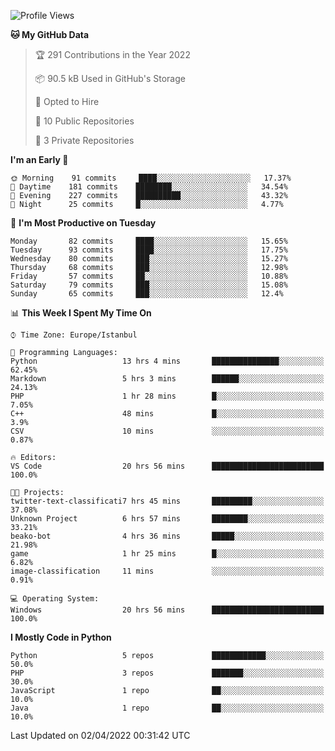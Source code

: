 <!--START_SECTION:waka-->
![Profile Views](http://img.shields.io/badge/Profile%20Views-19-blue)

**🐱 My GitHub Data** 

> 🏆 291 Contributions in the Year 2022
 > 
> 📦 90.5 kB Used in GitHub's Storage 
 > 
> 💼 Opted to Hire
 > 
> 📜 10 Public Repositories 
 > 
> 🔑 3 Private Repositories  
 > 
**I'm an Early 🐤** 

```text
🌞 Morning    91 commits     ████░░░░░░░░░░░░░░░░░░░░░   17.37% 
🌆 Daytime    181 commits    ████████░░░░░░░░░░░░░░░░░   34.54% 
🌃 Evening    227 commits    ██████████░░░░░░░░░░░░░░░   43.32% 
🌙 Night      25 commits     █░░░░░░░░░░░░░░░░░░░░░░░░   4.77%

```
📅 **I'm Most Productive on Tuesday** 

```text
Monday       82 commits     ████░░░░░░░░░░░░░░░░░░░░░   15.65% 
Tuesday      93 commits     ████░░░░░░░░░░░░░░░░░░░░░   17.75% 
Wednesday    80 commits     ███░░░░░░░░░░░░░░░░░░░░░░   15.27% 
Thursday     68 commits     ███░░░░░░░░░░░░░░░░░░░░░░   12.98% 
Friday       57 commits     ██░░░░░░░░░░░░░░░░░░░░░░░   10.88% 
Saturday     79 commits     ███░░░░░░░░░░░░░░░░░░░░░░   15.08% 
Sunday       65 commits     ███░░░░░░░░░░░░░░░░░░░░░░   12.4%

```


📊 **This Week I Spent My Time On** 

```text
⌚︎ Time Zone: Europe/Istanbul

💬 Programming Languages: 
Python                   13 hrs 4 mins       ███████████████░░░░░░░░░░   62.45% 
Markdown                 5 hrs 3 mins        ██████░░░░░░░░░░░░░░░░░░░   24.13% 
PHP                      1 hr 28 mins        █░░░░░░░░░░░░░░░░░░░░░░░░   7.05% 
C++                      48 mins             █░░░░░░░░░░░░░░░░░░░░░░░░   3.9% 
CSV                      10 mins             ░░░░░░░░░░░░░░░░░░░░░░░░░   0.87%

🔥 Editors: 
VS Code                  20 hrs 56 mins      █████████████████████████   100.0%

🐱‍💻 Projects: 
twitter-text-classificati7 hrs 45 mins       █████████░░░░░░░░░░░░░░░░   37.08% 
Unknown Project          6 hrs 57 mins       ████████░░░░░░░░░░░░░░░░░   33.21% 
beako-bot                4 hrs 36 mins       █████░░░░░░░░░░░░░░░░░░░░   21.98% 
game                     1 hr 25 mins        █░░░░░░░░░░░░░░░░░░░░░░░░   6.82% 
image-classification     11 mins             ░░░░░░░░░░░░░░░░░░░░░░░░░   0.91%

💻 Operating System: 
Windows                  20 hrs 56 mins      █████████████████████████   100.0%

```

**I Mostly Code in Python** 

```text
Python                   5 repos             ████████████░░░░░░░░░░░░░   50.0% 
PHP                      3 repos             ███████░░░░░░░░░░░░░░░░░░   30.0% 
JavaScript               1 repo              ██░░░░░░░░░░░░░░░░░░░░░░░   10.0% 
Java                     1 repo              ██░░░░░░░░░░░░░░░░░░░░░░░   10.0%

```



 Last Updated on 02/04/2022 00:31:42 UTC
<!--END_SECTION:waka-->

<!--
**3nws/3nws** is a ✨ _special_ ✨ repository because its `README.md` (this file) appears on your GitHub profile.

Here are some ideas to get you started:

- 🔭 I’m currently working on ...
- 🌱 I’m currently learning ...
- 👯 I’m looking to collaborate on ...
- 🤔 I’m looking for help with ...
- 💬 Ask me about ...
- 📫 How to reach me: ...
- 😄 Pronouns: ...
- ⚡ Fun fact: ...
-->
